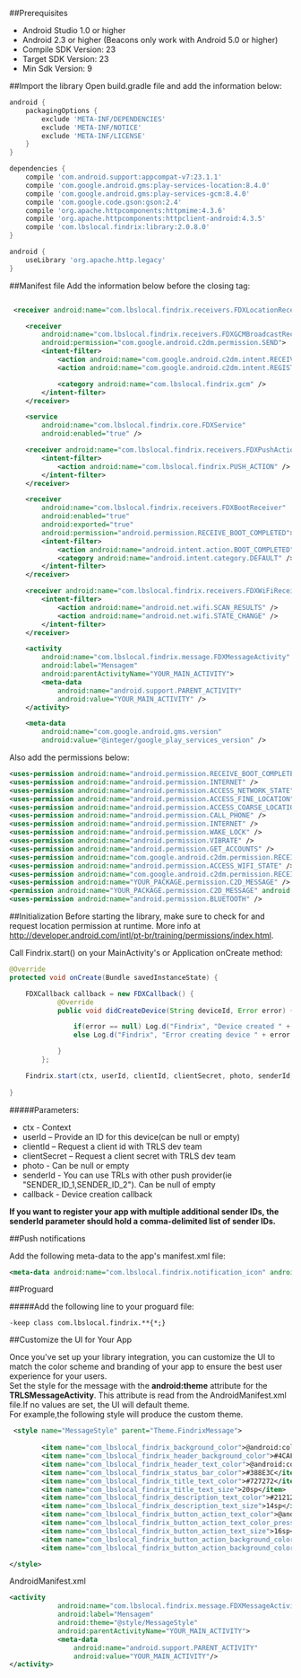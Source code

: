 ##Prerequisites
- Android Studio 1.0 or higher
- Android 2.3 or higher (Beacons only work with Android 5.0 or higher)
- Compile SDK Version: 23
- Target SDK Version: 23
- Min Sdk Version: 9

##Import the library
Open build.gradle file and add the information below:
```gradle
android {
    packagingOptions {
        exclude 'META-INF/DEPENDENCIES'
        exclude 'META-INF/NOTICE'
        exclude 'META-INF/LICENSE'
    }
}

dependencies {
    compile 'com.android.support:appcompat-v7:23.1.1'
    compile 'com.google.android.gms:play-services-location:8.4.0'
    compile 'com.google.android.gms:play-services-gcm:8.4.0'
    compile 'com.google.code.gson:gson:2.4'
    compile 'org.apache.httpcomponents:httpmime:4.3.6'
    compile 'org.apache.httpcomponents:httpclient-android:4.3.5'
    compile 'com.lbslocal.findrix:library:2.0.8.0'
}

android {
    useLibrary 'org.apache.http.legacy'
}

```

##Manifest file
Add the information below before the closing </application> tag:
```xml

 <receiver android:name="com.lbslocal.findrix.receivers.FDXLocationReceiver" />

    <receiver
        android:name="com.lbslocal.findrix.receivers.FDXGCMBroadcastReceiver"
        android:permission="com.google.android.c2dm.permission.SEND">
        <intent-filter>
            <action android:name="com.google.android.c2dm.intent.RECEIVE" />
            <action android:name="com.google.android.c2dm.intent.REGISTRATION" />

            <category android:name="com.lbslocal.findrix.gcm" />
        </intent-filter>
    </receiver>

    <service
        android:name="com.lbslocal.findrix.core.FDXService"
        android:enabled="true" />

    <receiver android:name="com.lbslocal.findrix.receivers.FDXPushActionReceiver">
        <intent-filter>
            <action android:name="com.lbslocal.findrix.PUSH_ACTION" />
        </intent-filter>
    </receiver>

    <receiver
        android:name="com.lbslocal.findrix.receivers.FDXBootReceiver"
        android:enabled="true"
        android:exported="true"
        android:permission="android.permission.RECEIVE_BOOT_COMPLETED">
        <intent-filter>
            <action android:name="android.intent.action.BOOT_COMPLETED" />
            <category android:name="android.intent.category.DEFAULT" />
        </intent-filter>
    </receiver>

    <receiver android:name="com.lbslocal.findrix.receivers.FDXWiFiReceiver">
        <intent-filter>
            <action android:name="android.net.wifi.SCAN_RESULTS" />
            <action android:name="android.net.wifi.STATE_CHANGE" />
        </intent-filter>
    </receiver>

    <activity
        android:name="com.lbslocal.findrix.message.FDXMessageActivity"
        android:label="Mensagem"
        android:parentActivityName="YOUR_MAIN_ACTIVITY">
        <meta-data
            android:name="android.support.PARENT_ACTIVITY"
            android:value="YOUR_MAIN_ACTIVITY" />
    </activity>

    <meta-data
        android:name="com.google.android.gms.version"
        android:value="@integer/google_play_services_version" />
```
Also add the permissions below:
```xml
<uses-permission android:name="android.permission.RECEIVE_BOOT_COMPLETED" />
<uses-permission android:name="android.permission.INTERNET" />
<uses-permission android:name="android.permission.ACCESS_NETWORK_STATE" />
<uses-permission android:name="android.permission.ACCESS_FINE_LOCATION" />
<uses-permission android:name="android.permission.ACCESS_COARSE_LOCATION" />
<uses-permission android:name="android.permission.CALL_PHONE" />
<uses-permission android:name="android.permission.INTERNET" />
<uses-permission android:name="android.permission.WAKE_LOCK" />
<uses-permission android:name="android.permission.VIBRATE" />
<uses-permission android:name="android.permission.GET_ACCOUNTS" />
<uses-permission android:name="com.google.android.c2dm.permission.RECEIVE" />
<uses-permission android:name="android.permission.ACCESS_WIFI_STATE" />
<uses-permission android:name="com.google.android.c2dm.permission.RECEIVE" />
<uses-permission android:name="YOUR_PACKAGE.permission.C2D_MESSAGE" />
<permission android:name="YOUR_PACKAGE.permission.C2D_MESSAGE" android:protectionLevel="signature" />
<uses-permission android:name="android.permission.BLUETOOTH" />
```

##Initialization
Before starting the library, make sure to check for and request location permission at runtime. More info at http://developer.android.com/intl/pt-br/training/permissions/index.html.

Call Findrix.start() on your MainActivity's or Application onCreate method:
```java
@Override
protected void onCreate(Bundle savedInstanceState) {

	FDXCallback callback = new FDXCallback() {
            @Override
            public void didCreateDevice(String deviceId, Error error) {

                if(error == null) Log.d("Findrix", "Device created " + deviceId);
                else Log.d("Findrix", "Error creating device " + error.getMessage());

            }
        };

	Findrix.start(ctx, userId, clientId, clientSecret, photo, senderId, callback);
	
}
```

#####Parameters:
- ctx - Context
- userId – Provide an ID for this device(can be null or empty) 
- clientId – Request a client id with TRLS dev team
- clientSecret – Request a client secret with TRLS dev team 
- photo - Can be null or empty
- senderId - You can use TRLs with other push provider(ie "SENDER_ID_1,SENDER_ID_2"). Can be null of empty
- callback - Device creation callback 

**If you want to register your app with multiple additional sender IDs, the senderId parameter should hold a comma-delimited list of sender IDs.**

##Push notifications

Add the following meta-data to the app's manifest.xml file:

```xml
<meta-data android:name="com.lbslocal.findrix.notification_icon" android:resource="@drawable/YOUR_NOTIFICATION_ICON"/>
```

##Proguard

#####Add the following line to your proguard file:
```proguard
-keep class com.lbslocal.findrix.**{*;}
```

##Customize the UI for Your App

Once you've set up your library integration, you can customize the UI to match the color scheme and branding of your app to ensure the best user experience for your users.  
Set the style for the message with the **android:theme** attribute for the **TRLSMessageActivity**. This attribute is read from the AndroidManifest.xml file.If no values are set, the UI will default theme.  
For example,the following style will produce the custom theme.  
```xml
 <style name="MessageStyle" parent="Theme.FindrixMessage">
 
        <item name="com_lbslocal_findrix_background_color">@android:color/white</item>
        <item name="com_lbslocal_findrix_header_background_color">#4CAF50</item>
        <item name="com_lbslocal_findrix_header_text_color">@android:color/white</item>
        <item name="com_lbslocal_findrix_status_bar_color">#388E3C</item>
        <item name="com_lbslocal_findrix_title_text_color">#727272</item>
        <item name="com_lbslocal_findrix_title_text_size">20sp</item>
        <item name="com_lbslocal_findrix_description_text_color">#212121</item>
        <item name="com_lbslocal_findrix_description_text_size">14sp</item>
        <item name="com_lbslocal_findrix_button_action_text_color">@android:color/white</item>
        <item name="com_lbslocal_findrix_button_action_text_color_pressed">@android:color/white</item>
        <item name="com_lbslocal_findrix_button_action_text_size">16sp</item>
        <item name="com_lbslocal_findrix_button_action_background_color">#448AFF</item>
        <item name="com_lbslocal_findrix_button_action_background_color_pressed">#448AFF</item>

</style>
```   
AndroidManifest.xml

```xml
<activity
            android:name="com.lbslocal.findrix.message.FDXMessageActivity"
            android:label="Mensagem"
            android:theme="@style/MessageStyle"
            android:parentActivityName="YOUR_MAIN_ACTIVITY">
            <meta-data
                android:name="android.support.PARENT_ACTIVITY"
                android:value="YOUR_MAIN_ACTIVITY"/>
</activity>
```   


